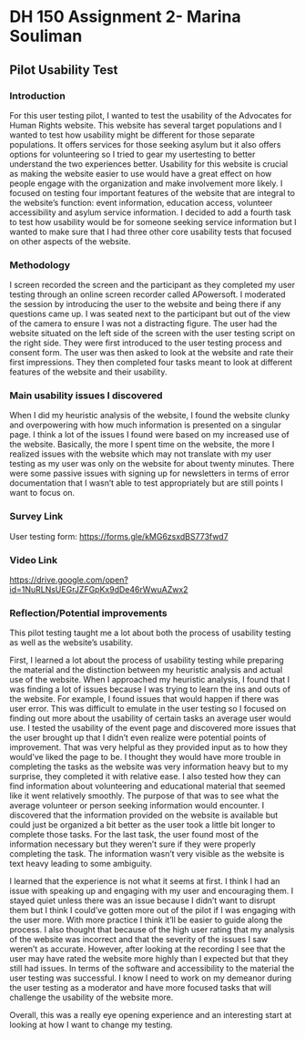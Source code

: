 # DH 150 Assignment 2- Marina Souliman
## Pilot Usability Test 

### Introduction

For this user testing pilot, I wanted to test the usability of the Advocates for Human Rights website. This website has several target populations and I wanted to test how usability might be different for those separate populations. It offers services for those seeking asylum but it also offers options for volunteering so I tried to gear my usertesting to better understand the two experiences better. Usability for this website is crucial as making the website easier to use would have a great effect on how people engage with the organization and make involvement more likely. I focused on testing four important features of the website that are integral to the website’s function: event information, education access, volunteer accessibility and asylum service information. I decided to add a fourth task to test how usability would be for someone seeking service information but I wanted to make sure that I had three other core usability tests that focused on other aspects of the website. 

### Methodology
I screen recorded the screen and the participant as they completed my user testing through an online screen recorder called APowersoft. I moderated the session by introducing the user to the website and being there if any questions came up. I was seated next to the participant but out of the view of the camera to ensure I was not a distracting figure. The user had the website situated on the left side of the screen with the user testing script on the right side. They were first introduced to the user testing process and consent form. The user was then asked to look at the website and rate their first impressions. They then completed four tasks meant to look at different features of the website and their usability. 

### Main usability issues I discovered
When I did my heuristic analysis of the website, I found the website clunky and overpowering with how much information is presented on a singular page. I think a lot of the issues I found were based on my increased use of the website. Basically, the more I spent time on the website, the more I realized issues with the website which may not translate with my user testing as my user was only on the website for about twenty minutes. There were some passive issues with signing up for newsletters in terms of error documentation that I wasn’t able to test appropriately but are still points I want to focus on. 

### Survey Link 
User testing form: https://forms.gle/kMG6zsxdBS773fwd7

### Video Link 
https://drive.google.com/open?id=1NuRLNsUEGrJZFGpKx9dDe46rWwuAZwx2

### Reflection/Potential improvements

This pilot testing taught me a lot about both the process of usability testing as well as the website’s usability. 

First, I learned a lot about the process of usability testing while preparing the material and the distinction between my heuristic analysis and actual use of the website. When I approached my heuristic analysis, I found that I was finding a lot of issues because I was trying to learn the ins and outs of the website. For example, I found issues that would happen if there was user error. This was difficult to emulate in the user testing so I focused on finding out more about the usability of certain tasks an average user would use. I tested the usability of the event page and discovered more issues that the user brought up that I didn’t even realize were potential points of improvement. That was very helpful as they provided input as to how they would’ve liked the page to be. I thought they would have more trouble in completing the tasks as the website was very information heavy but to my surprise, they completed it with relative ease. I also tested how they can find information about volunteering and educational material that seemed like it went relatively smoothly. The purpose of that was to see what the average volunteer or person seeking information would encounter. I discovered that the information provided on the website is available but could just be organized a bit better as the user took a little bit longer to complete those tasks. For the last task, the user found most of the information necessary but they weren’t sure if they were properly completing the task. The information wasn’t very visible as the website is text heavy leading to some ambiguity. 

I learned that the experience is not what it seems at first. I think I had an issue with speaking up and engaging with my user and encouraging them. I stayed quiet unless there was an issue because I didn’t want to disrupt them but I think I could’ve gotten more out of the pilot if I was engaging with the user more. With more practice I think it’ll be easier to guide along the process. I also thought that because of the high user rating that my analysis of the website was incorrect and that the severity of the issues I saw weren’t as accurate. However, after looking at the recording I see that the user may have rated the website more highly than I expected but that they still had issues. In terms of the software and accessibility to the material the user testing was successful. I know I need to work on my demeanor during the user testing as a moderator and have more focused tasks that will challenge the usability of the website more. 

Overall, this was a really eye opening experience and an interesting start at looking at how I want to change my testing. 

